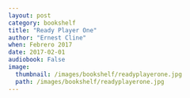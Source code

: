 ```yaml
---
layout: post
category: bookshelf
title: "Ready Player One"
author: "Ernest Cline"
when: Febrero 2017
date: 2017-02-01
audiobook: False
image:
  thumbnail: /images/bookshelf/readyplayerone.jpg
  path: /images/bookshelf/readyplayerone.jpg
---
```


